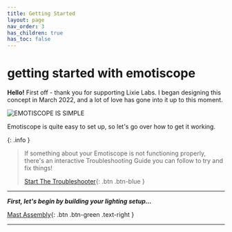 ```yaml
---
title: Getting Started
layout: page
nav_order: 3
has_children: true
has_toc: false
---
```


# **getting started** with emotiscope

**Hello!** First off - thank you for supporting Lixie Labs. I began designing this concept in March 2022, and a lot of love has gone into it up to this moment.

![EMOTISCOPE IS SIMPLE](https://github.com/connornishijima/sensory_bridge_docs/blob/main/img/7.jpg?raw=true)

Emotiscope is quite easy to set up, so let's go over how to get it working.

{: .info }
> If something about your Emotiscope is not functioning properly, there's an interactive Troubleshooting Guide you can follow to try and fix things!
>
> [Start The Troubleshooter](https://emotiscope.rocks/troubleshooting/){: .btn .btn-blue }

-------------------------------------------------------

***First, let's begin by building your lighting setup...***

[Mast Assembly](https://connornishijima.github.io/sensory_bridge_docs/mast_assembly.html){: .btn .btn-green .text-right }

-------------------------------------------------------
